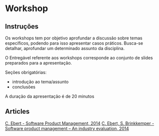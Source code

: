 # Workshop

## Instruções
Os workshops tem por objetivo aprofundar a discussão sobre temas específicos, podendo para isso apresentar casos práticos. Busca-se detalhar, aprofundar um determinado assunto da disciplina.

O Entregável referente aos workshops corresponde ao conjunto de slides preparados para a apresentação.

Seções obrigatórias:
- introdução ao tema/assunto 
- conclusões

A duração da apresentação é de 20 minutos

## Articles
[C. Ebert - Software Product Management, 2014](https://github.com/AugustoCalado/Books-Repository/blob/main/Articles/C-Ebert-Software-Product-Management.pdf)
[C. Ebert, S. Brinkkemper - Software product management – An industry evaluation, 2014](https://github.com/AugustoCalado/Books-Repository/blob/main/Articles/C-Ebert-and-S-Brinkkemper-Software-Product-Management-An-industry-Evaluation.pdf)
